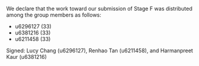 We declare that the work toward our submission of Stage F was distributed among the group members as follows:

* u6296127 (33)
* u6381216 (33)
* u6211458 (33)

Signed: Lucy Chang (u6296127), Renhao Tan (u6211458), and Harmanpreet Kaur (u6381216)

